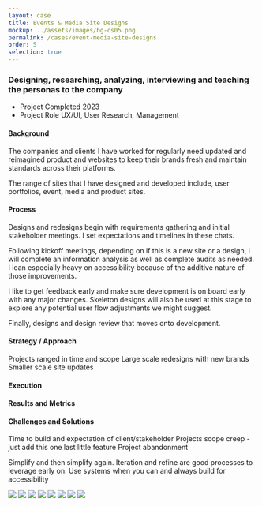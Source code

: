 ```yaml
---
layout: case
title: Events & Media Site Designs
mockup: ../assets/images/bg-cs05.png
permalink: /cases/event-media-site-designs
order: 5
selection: true
---
```



<div class="readingcontainer">
<h3>Designing, researching, analyzing, interviewing and teaching the personas to the company</h3>

<ul class="projectdetails">
	<li>Project Completed <span>2023</span></li>
	<li>Project Role <span>UX/UI, User Research, Management</span></li>
</ul>

<h4>Background</h4>
<p>The companies and clients I have worked for regularly need updated and reimagined product and websites to keep their brands fresh and maintain standards across their platforms.</p>
	
<p>The range of sites that I have designed and developed include, user portfolios, event, media and product sites.</p>

<h4>Process</h4>
<p>Designs and redesigns begin with requirements gathering and initial stakeholder meetings. I set expectations and timelines in these chats.</p>
	
<p>Following kickoff meetings, depending on if this is a new site or a design, I will complete an information analysis as well as complete audits as needed. I lean especially heavy on accessibility because of the additive nature of those improvements. </p>
	
<p>I like to get feedback early and make sure development is on board early with any major changes.  Skeleton designs will also be used at this stage to explore any potential user flow adjustments we might suggest.</p>
	
<p>Finally, designs and design review that moves onto development.</p>




<h4>Strategy / Approach</h4>
<p>Projects ranged in time and scope
	Large scale redesigns with new brands
	Smaller scale site updates</p>

<h4>Execution</h4>
<p></p>

<h4>Results and Metrics</h4>
<p></p>

<h4>Challenges and Solutions</h4>
<p>
Time to build and expectation of client/stakeholder
Projects scope creep - just add this one last little feature
Project abandonment
</p>
<p>
Simplify and then simplify again. 
Iteration and refine are good processes to leverage early on.
Use systems when you can and always build for accessibility
</p>
<img src="../assets/images/ss01.png" />
<img src="../assets/images/ss02.png" />
<img src="../assets/images/ss03.png" />
<img src="../assets/images/ss04.png" />
<img src="../assets/images/ss05.png" />
<img src="../assets/images/ss06.png" />
<img src="../assets/images/ss07.png" />
<img src="../assets/images/ss08.png" />

</div>

